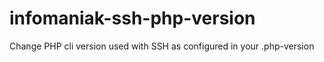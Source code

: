 # infomaniak-ssh-php-version
Change PHP cli version used with SSH  as configured in your .php-version
